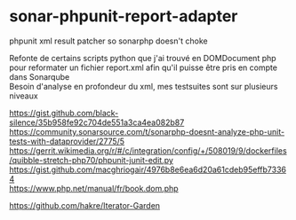# sonar-phpunit-report-adapter
phpunit xml result patcher so sonarphp doesn't choke

Refonte de certains scripts python que j'ai trouvé en DOMDocument php pour reformater un fichier report.xml afin qu'il puisse être pris en compte dans Sonarqube  
Besoin d'analyse en profondeur du xml, mes testsuites sont sur plusieurs niveaux  

https://gist.github.com/black-silence/35b958fe92c704de551a3ca4ea082b87  
https://community.sonarsource.com/t/sonarphp-doesnt-analyze-php-unit-tests-with-dataprovider/2775/5  
https://gerrit.wikimedia.org/r/#/c/integration/config/+/508019/9/dockerfiles/quibble-stretch-php70/phpunit-junit-edit.py  
https://gist.github.com/macghriogair/4976b8e6ea6d20a61cdeb95effb73364  
https://www.php.net/manual/fr/book.dom.php  

https://github.com/hakre/Iterator-Garden
